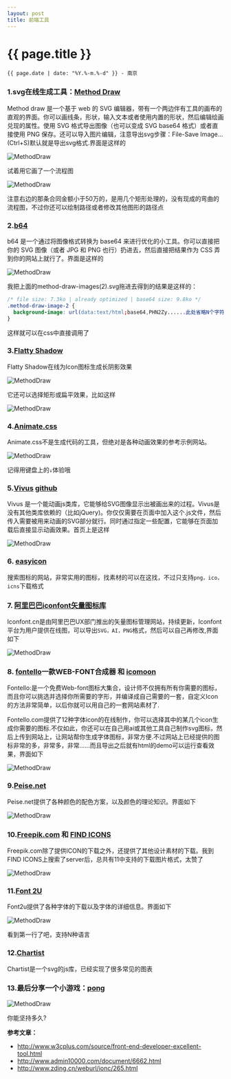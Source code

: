 ```yaml
---
layout: post
title: 前端工具
---
```


{{ page.title }}
================

`{{ page.date | date: "%Y.%-m.%-d" }} - 南京`

### 1.svg在线生成工具：[Method Draw](http://editor.method.ac/)
Method draw 是一个基于 web 的 SVG 编辑器，带有一个两边伴有工具的画布的直观的界面。你可以画线条，形状，输入文本或者使用内置的形状，然后编辑绘画兑现的属性。使用 SVG 格式导出图像（也可以变成 SVG base64 格式）或者直接使用 PNG 保存。还可以导入图片编辑，注意导出svg步骤：File-Save Image...(Ctrl+S)默认就是导出svg格式.界面是这样的

![MethodDraw](/images/MethodDraw.png)

试着用它画了一个流程图

![MethodDraw](/images/2016-05-07-flow.png)

注意右边的那条合同金额小于50万的，是用几个矩形处理的，没有现成的弯曲的流程图，不过你还可以绘制路径或者修改其他图形的路径点

### 2.[b64](http://b64.io/)
b64 是一个通过将图像格式转换为 base64 来进行优化的小工具。你可以直接把你的 SVG 图像（或者 JPG 和 PNG 也行）扔进去，然后直接把结果作为 CSS 弄到你的网站上就行了。界面是这样的

![MethodDraw](/images/b64.png)

我把上面的method-draw-images(2).svg拖进去得到的结果是这样的：

```css
/* file size: 7.3ko | already optimized | base64 size: 9.8ko */
.method-draw-image-2 {
  background-image: url(data:text/html;base64,PHN2Zy......此处省略N个字符);
}
```
这样就可以在css中直接调用了

### 3.[Flatty Shadow](http://flattyshadow.com/)
Flatty Shadow在线为Icon图标生成长阴影效果

![MethodDraw](/images/flattyshadow.png)

它还可以选择矩形或扁平效果，比如这样

![MethodDraw](/images/flattyshadow2.png)

### 4.[Animate.css](http://daneden.me/animate/)
Animate.css不是生成代码的工具，但绝对是各种动画效果的参考示例网站。

![MethodDraw](/images/Animate.css.png)

记得用键盘上的`↓`体验哦

### 5.[Vivus](http://maxwellito.github.io/vivus/) [github](https://github.com/maxwellito/vivus)
Vivus 是一个能动画js类库，它能够给SVG图像显示出被画出来的过程。Vivus是没有其他类库依赖的（比如jQuery)。你仅仅需要在页面中加入这个.js文件，然后传入需要被用来动画的SVG部分就行。同时通过指定一些配置，它能够在页面加载后直接显示动画效果。首页上是这样

![MethodDraw](/images/vivus.png)

### 6. [easyicon](http://www.easyicon.net/)
搜索图标的网站，非常实用的图标，找素材的可以在这找，不过只支持`png，ico，icns`下载格式

### 7. [阿里巴巴iconfont矢量图标库](http://iconfont.cn/)
Iconfont.cn是由阿里巴巴UX部门推出的矢量图标管理网站，持续更新，Iconfont平台为用户提供在线图，可以导出`SVG，AI，PNG`格式，然后可以自己再修改,界面如下

![MethodDraw](/images/iconfont.png)

### 8. [fontello](http://fontello.com/)一款WEB-FONT合成器 和 [icomoon](http://icomoon.io/app/)
Fontello:是一个免费Web-font图标大集合，设计师不仅拥有所有你需要的图标，而且你可以挑选并选择你所需要的字形，并编译成自己需要的一套，自定义Icon的方法非常简单，以后你就可以用自己的一套网站素材了.

Fontello.com提供了12种字体icon的在线制作，你可以选择其中的某几个icon生成你需要的图标.不仅如此，你还可以在自己用ai或其他工具自己制作svg图标，然后上传到网站上，让网站帮你生成字体图标，非常方便.不过网站上已经提供的图标非常的多，非常多，非常……而且导出之后就有html的demo可以运行查看效果，界面如下

![MethodDraw](/images/fontello.png)

### 9.[Peise.net](http://www.peise.net/palette/)
Peise.net提供了各种颜色的配色方案，以及颜色的理论知识。界面如下

![MethodDraw](/images/Peise.net.png)

### 10.[Freepik.com](http://www.freepik.com/) 和 [FIND ICONS](http://findicons.com/)
Freepik.com除了提供ICON的下载之外，还提供了其他设计素材的下载。我到FIND ICONS上搜索了server后，总共有11中支持的下载图片格式，太赞了

![MethodDraw](/images/FIND.ICONS.png)

### 11.[Font 2U](http://www.fonts2u.com/)
Font2u提供了各种字体的下载以及字体的详细信息。界面如下

![MethodDraw](/images/Font2U.png)

看到第一行了吧，支持N种语言

### 12.[Chartist](https://gionkunz.github.io/chartist-js/examples.html#example-line-data-holes)
Chartist是一个svg的js库，已经实现了很多常见的图表

### 13.最后分享一个小游戏：[pong](http://demos.bonsaijs.org/demos/pong/index.html)

![MethodDraw](/images/pong.png)

你能坚持多久?

**参考文章：**

* <http://www.w3cplus.com/source/front-end-developer-excellent-tool.html>  
* <http://www.admin10000.com/document/6662.html>  
* <http://www.zding.cn/weburl/ionc/265.html>